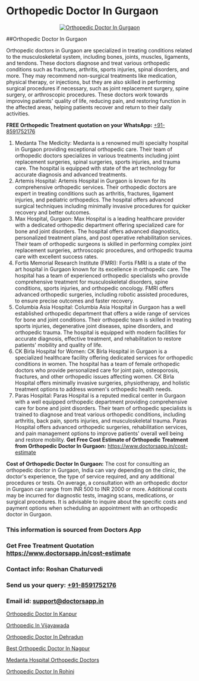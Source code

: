 # Orthopedic Doctor In Gurgaon

<p align="center">
  <a href="https://doctorsapp.in">
    <img src="https://i.ibb.co/tqM3hNg/sqdqdqsddsa.png" alt="Orthopedic Doctor In Gurgaon">
  </a>
</p>
##Orthopedic Doctor In Gurgaon

Orthopedic doctors in Gurgaon are specialized in treating conditions related to the musculoskeletal system, including bones, joints, muscles, ligaments, and tendons. These doctors diagnose and treat various orthopedic conditions such as fractures, arthritis, sports injuries, spinal disorders, and more. They may recommend non-surgical treatments like medication, physical therapy, or injections, but they are also skilled in performing surgical procedures if necessary, such as joint replacement surgery, spine surgery, or arthroscopic procedures. These doctors work towards improving patients' quality of life, reducing pain, and restoring function in the affected areas, helping patients recover and return to their daily activities.

**FREE Orthopedic Treatment quotation on your WhatsApp:**  [+91-8591752176](https://api.whatsapp.com/send?phone=8591752176)

1) Medanta   The Medicity: Medanta is a renowned multi specialty hospital in Gurgaon providing exceptional orthopedic care. Their team of orthopedic doctors specializes in various treatments including joint replacement surgeries, spinal surgeries, sports injuries, and trauma care. The hospital is equipped with state of the art technology for accurate diagnosis and advanced treatments.
2) Artemis Hospital: Artemis Hospital in Gurgaon is known for its comprehensive orthopedic services. Their orthopedic doctors are expert in treating conditions such as arthritis, fractures, ligament injuries, and pediatric orthopedics. The hospital offers advanced surgical techniques including minimally invasive procedures for quicker recovery and better outcomes.
3) Max Hospital, Gurgaon: Max Hospital is a leading healthcare provider with a dedicated orthopedic department offering specialized care for bone and joint disorders. The hospital offers advanced diagnostics, personalized treatment plans, and post operative rehabilitation services. Their team of orthopedic surgeons is skilled in performing complex joint replacement surgeries, arthroscopic procedures, and orthopedic trauma care with excellent success rates.
4) Fortis Memorial Research Institute (FMRI): Fortis FMRI is a state of the art hospital in Gurgaon known for its excellence in orthopedic care. The hospital has a team of experienced orthopedic specialists who provide comprehensive treatment for musculoskeletal disorders, spine conditions, sports injuries, and orthopedic oncology. FMRI offers advanced orthopedic surgeries, including robotic assisted procedures, to ensure precise outcomes and faster recovery.
5) Columbia Asia Hospital: Columbia Asia Hospital in Gurgaon has a well established orthopedic department that offers a wide range of services for bone and joint conditions. Their orthopedic team is skilled in treating sports injuries, degenerative joint diseases, spine disorders, and orthopedic trauma. The hospital is equipped with modern facilities for accurate diagnosis, effective treatment, and rehabilitation to restore patients' mobility and quality of life.
6) CK Birla Hospital for Women: CK Birla Hospital in Gurgaon is a specialized healthcare facility offering dedicated services for orthopedic conditions in women. The hospital has a team of female orthopedic doctors who provide personalized care for joint pain, osteoporosis, fractures, and other orthopedic issues affecting women. CK Birla Hospital offers minimally invasive surgeries, physiotherapy, and holistic treatment options to address women's orthopedic health needs.
7) Paras Hospital: Paras Hospital is a reputed medical center in Gurgaon with a well equipped orthopedic department providing comprehensive care for bone and joint disorders. Their team of orthopedic specialists is trained to diagnose and treat various orthopedic conditions, including arthritis, back pain, sports injuries, and musculoskeletal trauma. Paras Hospital offers advanced orthopedic surgeries, rehabilitation services, and pain management options to improve patients' overall well being and restore mobility.
**Get Free Cost Estimate of Orthopedic Treatment from Orthopedic Doctor In Gurgaon:** https://www.doctorsapp.in/cost-estimate

**Cost of Orthopedic Doctor In Gurgaon:**
The cost for consulting an orthopedic doctor in Gurgaon, India can vary depending on the clinic, the doctor's experience, the type of service required, and any additional procedures or tests. On average, a consultation with an orthopedic doctor in Gurgaon can range from INR 500 to INR 2000 or more. Additional costs may be incurred for diagnostic tests, imaging scans, medications, or surgical procedures. It is advisable to inquire about the specific costs and payment options when scheduling an appointment with an orthopedic doctor in Gurgaon.

### This information is sourced from Doctors App 
### Get Free Treatment Quotation https://www.doctorsapp.in/cost-estimate
### Contact info: Roshan Chaturvedi 
### Send us your query: [+91-8591752176](https://api.whatsapp.com/send?phone=8591752176) 
### Email id: support@doctorsapp.in

[Orthopedic Doctor In Kanpur](https://www.linkedin.com/pulse/orthopedic-doctor-kanpur-doctorsapp-united-arab-emirates-dytze?trackingId=w5AOk10qleqiyXY7RfP8wA%3D%3D&lipi=urn%3Ali%3Apage%3Ad_flagship3_company_admin%3BSXrbBuk4SwWZ8nIcZ2zSvw%3D%3D)

[Orthopedic In Vijayawada](https://www.linkedin.com/pulse/orthopedic-vijayawada-doctorsapp-chittagong-ty6ee?trackingId=cbLDhgSAORJ05BdXblE8FA%3D%3D&lipi=urn%3Ali%3Apage%3Ad_flagship3_company_admin%3BUjs5mcUZR9ewYOKOFkpg2w%3D%3D)

[Orthopedic Doctor In Dehradun](https://medium.com/@vimalrana22/orthopedic-doctor-in-dehradun-a6c0bcc6ead0)

[Best Orthopedic Doctor In Nagpur](https://medium.com/@vimalrana22/best-orthopedic-doctor-in-nagpur-828a7e80d2f9)

[Medanta Hospital Orthopedic Doctors](https://doctors-apps.github.io/doctorsapp/medanta-hospital-orthopedic-doctors)

[Orthopedic Doctor In Rohini](https://doctors-apps.github.io/doctorsapp/orthopedic-doctor-in-rohini)

